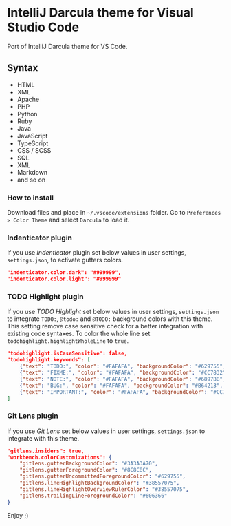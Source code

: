 # IntelliJ Darcula theme for Visual Studio Code

Port of IntelliJ Darcula theme for VS Code.

## Syntax
- HTML
- XML
- Apache
- PHP
- Python
- Ruby
- Java
- JavaScript
- TypeScript
- CSS / SCSS
- SQL
- XML
- Markdown
- and so on

### How to install
Download files and place in `~/.vscode/extensions` folder.
Go to `Preferences > Color Theme` and select `Darcula` to load it.

### Indenticator plugin

If you use *Indenticator* plugin set below values in user settings, `settings.json`, to activate gutters colors.

```JSON
"indenticator.color.dark": "#999999",
"indenticator.color.light": "#999999"
```

### TODO Highlight plugin

If you use *TODO Highlight* set below values in user settings, `settings.json` to integrate `TODO:`, `@todo:` and `@TODO:` background colors with this theme.
This setting remove case sensitive check for a better integration with existing code syntaxes.
To color the whole line set `todohighlight.highlightWholeLine` to `true`.

```JSON
"todohighlight.isCaseSensitive": false,
"todohighlight.keywords": [
    {"text": "TODO:", "color": "#FAFAFA", "backgroundColor": "#629755", "overviewRulerColor": "#629755"},
    {"text": "FIXME:", "color": "#FAFAFA", "backgroundColor": "#CC7832", "overviewRulerColor": "#CC7832"},
    {"text": "NOTE:", "color": "#FAFAFA", "backgroundColor": "#6897BB", "overviewRulerColor": "#6897BB"},
    {"text": "BUG:", "color": "#FAFAFA", "backgroundColor": "#B64213", "overviewRulerColor": "#B64213"},
    {"text": "IMPORTANT:", "color": "#FAFAFA", "backgroundColor": "#CC78D1", "overviewRulerColor": "#CC78D1"}
]
```

### Git Lens plugin

If you use *Git Lens* set below values in user settings, `settings.json` to integrate with this theme.

```JSON
"gitlens.insiders": true,
"workbench.colorCustomizations": {
    "gitlens.gutterBackgroundColor": "#3A3A3A70",
    "gitlens.gutterForegroundColor": "#8C8C8C",
    "gitlens.gutterUncommittedForegroundColor": "#629755",
    "gitlens.lineHighlightBackgroundColor": "#38557075",
    "gitlens.lineHighlightOverviewRulerColor": "#38557075",
    "gitlens.trailingLineForegroundColor": "#606366"
}
```

Enjoy ;)
